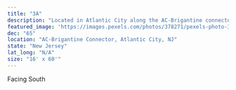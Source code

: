 ```yaml
---
title: "3A"
description: "Located in Atlantic City along the AC-Brigantine connector. This left hand read is located in a great spot catching all the traffic leaving the the marina district."
featured_image: 'https://images.pexels.com/photos/378271/pexels-photo-378271.jpeg?auto=compress&cs=tinysrgb&dpr=2&h=650&w=940'
dec: "65"
location: "AC-Brigantine Connector, Atlantic City, NJ"
state: "New Jersey"
lat_long: "N/A"
size: "16' x 60'"
---
```

Facing South